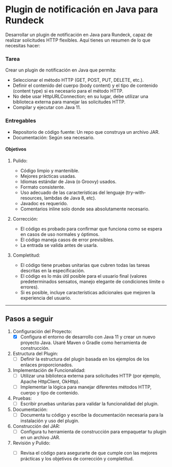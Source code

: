 # Plugin de notificación en Java para Rundeck

Desarrollar un plugin de notificación en Java para Rundeck, capaz de realizar solicitudes HTTP flexibles. Aquí tienes un resumen de lo que necesitas hacer:

### Tarea
Crear un plugin de notificación en Java que permita:
- Seleccionar el método HTTP (GET, POST, PUT, DELETE, etc.).
- Definir el contenido del cuerpo (body content) y el tipo de contenido (content type) si es necesario para el método HTTP.
- No debe usar HttpURLConnection; en su lugar, debe utilizar una biblioteca externa para manejar las solicitudes HTTP.
- Compilar y ejecutar con Java 11.

### Entregables
- Repositorio de código fuente: Un repo que construya un archivo JAR.
- Documentación: Según sea necesario.

#### Objetivos
1. Pulido:
    - Código limpio y mantenible.
    - Mejores prácticas usadas.
    - Idiomas estándar de Java (o Groovy) usados.
    - Formato consistente.
    - Uso adecuado de las características del lenguaje (try-with-resources, lambdas de Java 8, etc).
    - Javadoc es requerido.
    - Comentarios inline solo donde sea absolutamente necesario.

2. Corrección:
    - El código es probado para confirmar que funciona como se espera en casos de uso normales y óptimos.
    - El código maneja casos de error previsibles.
    - La entrada se valida antes de usarla.

3. Completitud:

    - El código tiene pruebas unitarias que cubren todas las tareas descritas en la especificación.
    - El código es lo más útil posible para el usuario final (valores predeterminados sensatos, manejo elegante de condiciones límite o errores).
    - Si es posible, incluye características adicionales que mejoren la experiencia del usuario.

---

## Pasos a seguir
1. Configuración del Proyecto: 
    - [x] Configura el entorno de desarrollo con Java 11 y crear un nuevo proyecto Java. Usaré Maven o Gradle como herramienta de construcción.
2. Estructura del Plugin:
    - [ ] Definir la estructura del plugin basada en los ejemplos de los enlaces proporcionados.
3. Implementación de Funcionalidad:
    - [ ] Utilizar una biblioteca externa para solicitudes HTTP (por ejemplo, Apache HttpClient, OkHttp).
    - [ ] Implementar la lógica para manejar diferentes métodos HTTP, cuerpo y tipo de contenido.
4. Pruebas:
    - [ ] Escribir pruebas unitarias para validar la funcionalidad del plugin.
5. Documentación:
    - [ ] Documenta tu código y escribe la documentación necesaria para la instalación y uso del plugin.
6. Construcción del JAR:
    - [ ] Configura tu herramienta de construcción para empaquetar tu plugin en un archivo JAR.
7. Revisión y Pulido:
    - [ ] Revisa el código para asegurarte de que cumple con las mejores prácticas y los objetivos de corrección y completitud.

